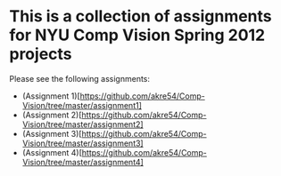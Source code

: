 # This is a collection of assignments for NYU Comp Vision Spring 2012 projects

Please see the following assignments:
  * (Assignment 1)[https://github.com/akre54/Comp-Vision/tree/master/assignment1]
  * (Assignment 2)[https://github.com/akre54/Comp-Vision/tree/master/assignment2]
  * (Assignment 3)[https://github.com/akre54/Comp-Vision/tree/master/assignment3]
  * (Assignment 4)[https://github.com/akre54/Comp-Vision/tree/master/assignment4]

